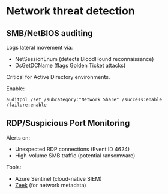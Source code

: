 # Network threat detection

## SMB/NetBIOS auditing

Logs lateral movement via:

* NetSessionEnum (detects BloodHound reconnaissance)
* DsGetDCName (flags Golden Ticket attacks)

Critical for Active Directory environments.

Enable:

```
auditpol /set /subcategory:"Network Share" /success:enable /failure:enable
```

## RDP/Suspicious Port Monitoring

Alerts on:

* Unexpected RDP connections (Event ID 4624)
* High-volume SMB traffic (potential ransomware)

Tools:

* Azure Sentinel (cloud-native SIEM)
* [Zeek](https://nta.tymyrddin.dev/docs/zeek/readme) (for network metadata)